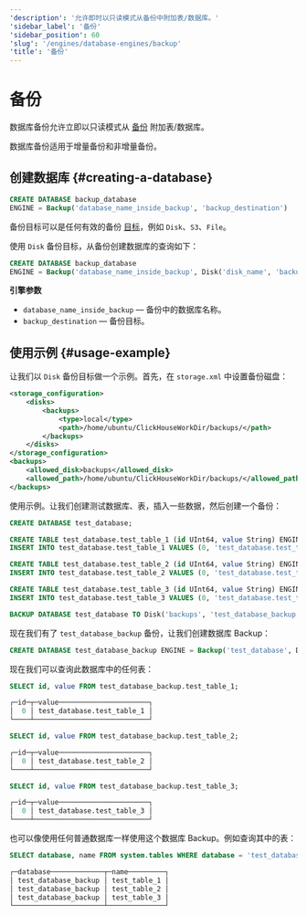 ```yaml
---
'description': '允许即时以只读模式从备份中附加表/数据库。'
'sidebar_label': '备份'
'sidebar_position': 60
'slug': '/engines/database-engines/backup'
'title': '备份'
---
```





# 备份

数据库备份允许立即以只读模式从 [备份](../../operations/backup) 附加表/数据库。

数据库备份适用于增量备份和非增量备份。

## 创建数据库 {#creating-a-database}

```sql
CREATE DATABASE backup_database
ENGINE = Backup('database_name_inside_backup', 'backup_destination')
```

备份目标可以是任何有效的备份 [目标](../../operations/backup#configure-a-backup-destination)，例如 `Disk`、`S3`、`File`。

使用 `Disk` 备份目标，从备份创建数据库的查询如下：

```sql
CREATE DATABASE backup_database
ENGINE = Backup('database_name_inside_backup', Disk('disk_name', 'backup_name'))
```

**引擎参数**

- `database_name_inside_backup` — 备份中的数据库名称。
- `backup_destination` — 备份目标。

## 使用示例 {#usage-example}

让我们以 `Disk` 备份目标做一个示例。首先，在 `storage.xml` 中设置备份磁盘：

```xml
<storage_configuration>
    <disks>
        <backups>
            <type>local</type>
            <path>/home/ubuntu/ClickHouseWorkDir/backups/</path>
        </backups>
    </disks>
</storage_configuration>
<backups>
    <allowed_disk>backups</allowed_disk>
    <allowed_path>/home/ubuntu/ClickHouseWorkDir/backups/</allowed_path>
</backups>
```

使用示例。让我们创建测试数据库、表，插入一些数据，然后创建一个备份：

```sql
CREATE DATABASE test_database;

CREATE TABLE test_database.test_table_1 (id UInt64, value String) ENGINE=MergeTree ORDER BY id;
INSERT INTO test_database.test_table_1 VALUES (0, 'test_database.test_table_1');

CREATE TABLE test_database.test_table_2 (id UInt64, value String) ENGINE=MergeTree ORDER BY id;
INSERT INTO test_database.test_table_2 VALUES (0, 'test_database.test_table_2');

CREATE TABLE test_database.test_table_3 (id UInt64, value String) ENGINE=MergeTree ORDER BY id;
INSERT INTO test_database.test_table_3 VALUES (0, 'test_database.test_table_3');

BACKUP DATABASE test_database TO Disk('backups', 'test_database_backup');
```

现在我们有了 `test_database_backup` 备份，让我们创建数据库 Backup：

```sql
CREATE DATABASE test_database_backup ENGINE = Backup('test_database', Disk('backups', 'test_database_backup'));
```

现在我们可以查询此数据库中的任何表：

```sql
SELECT id, value FROM test_database_backup.test_table_1;

┌─id─┬─value──────────────────────┐
│  0 │ test_database.test_table_1 │
└────┴────────────────────────────┘

SELECT id, value FROM test_database_backup.test_table_2;

┌─id─┬─value──────────────────────┐
│  0 │ test_database.test_table_2 │
└────┴────────────────────────────┘

SELECT id, value FROM test_database_backup.test_table_3;

┌─id─┬─value──────────────────────┐
│  0 │ test_database.test_table_3 │
└────┴────────────────────────────┘
```

也可以像使用任何普通数据库一样使用这个数据库 Backup。例如查询其中的表：

```sql
SELECT database, name FROM system.tables WHERE database = 'test_database_backup':

┌─database─────────────┬─name─────────┐
│ test_database_backup │ test_table_1 │
│ test_database_backup │ test_table_2 │
│ test_database_backup │ test_table_3 │
└──────────────────────┴──────────────┘
```
